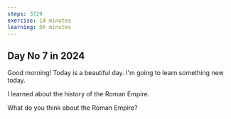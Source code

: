 ```yaml
---
steps: 3729
exercise: 14 minutes
learning: 56 minutes
---
```

## Day No 7 in 2024
Good morning! Today is a beautiful day.
I'm going to learn something new today.

I learned about the history of the Roman Empire.

What do you think about the Roman Empire?
